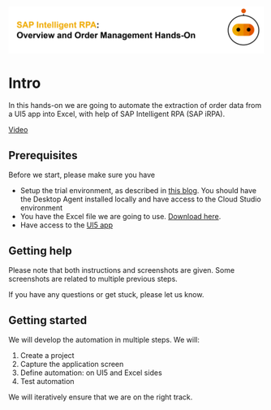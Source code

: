 
![](images/hero.png)

# Intro

In this hands-on we are going to automate the extraction of order data from a UI5 app into Excel, with help of SAP Intelligent RPA (SAP iRPA).

[Video](images/OrderManagementVideo.mp4 ':include :type=video width=100% controls' )



## Prerequisites

Before we start, please make sure you have 
- Setup the trial environment, as described in [this blog](https://blogs.sap.com/2021/03/22/sap-intelligent-rpa-2.0-onboarding-sap-business-technology-platform-trial-account/). You should have the Desktop Agent installed locally and have access to the Cloud Studio environment
- You have the Excel file we are going to use. [Download here](/iRPA-OrderManagement/Demo_Procurement.xlsx ':ignore'). 
- Have access to the [UI5 app](https://openui5.hana.ondemand.com/test-resources/sap/m/demokit/orderbrowser/webapp/test/mockServer.html)


## Getting help

Please note that both instructions and screenshots are given. Some screenshots are related to multiple previous steps.

If you have any questions or get stuck, please let us know.


## Getting started 

We will develop the automation in multiple steps. We will: 
1. Create a project
2. Capture the application screen
3. Define automation: on UI5 and Excel sides
4. Test automation

We will iteratively ensure that we are on the right track.